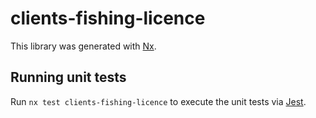 # clients-fishing-licence

This library was generated with [Nx](https://nx.dev).

## Running unit tests

Run `nx test clients-fishing-licence` to execute the unit tests via [Jest](https://jestjs.io).
